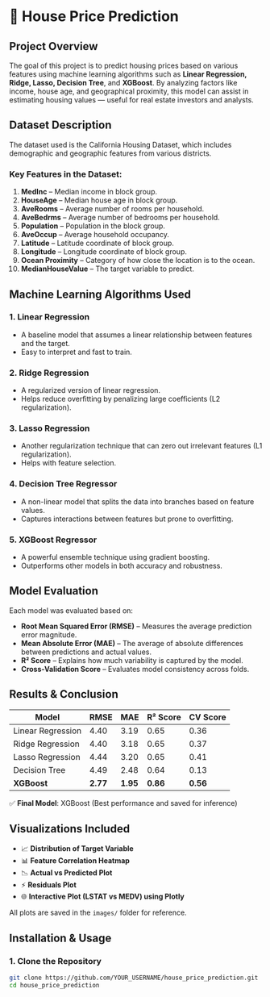 # 🏡 House Price Prediction

## Project Overview
The goal of this project is to predict housing prices based on various features using machine learning algorithms such as **Linear Regression, Ridge, Lasso, Decision Tree**, and **XGBoost**. By analyzing factors like income, house age, and geographical proximity, this model can assist in estimating housing values — useful for real estate investors and analysts.

## Dataset Description
The dataset used is the California Housing Dataset, which includes demographic and geographic features from various districts.

### **Key Features in the Dataset:**
1. **MedInc** – Median income in block group.
2. **HouseAge** – Median house age in block group.
3. **AveRooms** – Average number of rooms per household.
4. **AveBedrms** – Average number of bedrooms per household.
5. **Population** – Population in the block group.
6. **AveOccup** – Average household occupancy.
7. **Latitude** – Latitude coordinate of block group.
8. **Longitude** – Longitude coordinate of block group.
9. **Ocean Proximity** – Category of how close the location is to the ocean.
10. **MedianHouseValue** – The target variable to predict.

## Machine Learning Algorithms Used

### **1. Linear Regression**
- A baseline model that assumes a linear relationship between features and the target.
- Easy to interpret and fast to train.

### **2. Ridge Regression**
- A regularized version of linear regression.
- Helps reduce overfitting by penalizing large coefficients (L2 regularization).

### **3. Lasso Regression**
- Another regularization technique that can zero out irrelevant features (L1 regularization).
- Helps with feature selection.

### **4. Decision Tree Regressor**
- A non-linear model that splits the data into branches based on feature values.
- Captures interactions between features but prone to overfitting.

### **5. XGBoost Regressor**
- A powerful ensemble technique using gradient boosting.
- Outperforms other models in both accuracy and robustness.

## Model Evaluation
Each model was evaluated based on:
- **Root Mean Squared Error (RMSE)** – Measures the average prediction error magnitude.
- **Mean Absolute Error (MAE)** – The average of absolute differences between predictions and actual values.
- **R² Score** – Explains how much variability is captured by the model.
- **Cross-Validation Score** – Evaluates model consistency across folds.

## Results & Conclusion

| Model             | RMSE | MAE  | R² Score | CV Score |
|-------------------|------|------|----------|----------|
| Linear Regression | 4.40 | 3.19 | 0.65     | 0.36     |
| Ridge Regression  | 4.40 | 3.18 | 0.65     | 0.37     |
| Lasso Regression  | 4.44 | 3.20 | 0.65     | 0.41     |
| Decision Tree     | 4.49 | 2.48 | 0.64     | 0.13     |
| **XGBoost**       | **2.77** | **1.95** | **0.86** | **0.56** |

✅ **Final Model**: XGBoost (Best performance and saved for inference)

## Visualizations Included
- 📈 **Distribution of Target Variable**
- 📊 **Feature Correlation Heatmap**
- 📉 **Actual vs Predicted Plot**
- ⚡ **Residuals Plot**
- 🌐 **Interactive Plot (LSTAT vs MEDV) using Plotly**

All plots are saved in the `images/` folder for reference.

## Installation & Usage

### **1. Clone the Repository**
```bash
git clone https://github.com/YOUR_USERNAME/house_price_prediction.git
cd house_price_prediction
